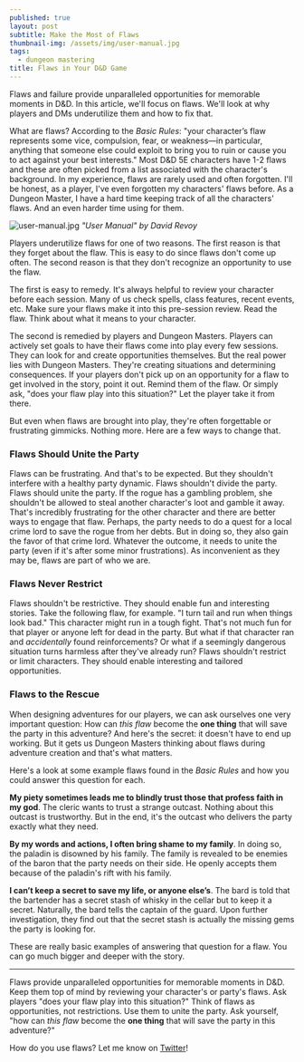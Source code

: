 ```yaml
---
published: true
layout: post
subtitle: Make the Most of Flaws
thumbnail-img: /assets/img/user-manual.jpg
tags:
  - dungeon mastering
title: Flaws in Your D&D Game
---
```


Flaws and failure provide unparalleled opportunities for memorable moments in D&D. In this article, we'll focus on flaws. We'll look at why players and DMs underutilize them and how to fix that.

What are flaws? According to the *Basic Rules*: "your character’s flaw represents some vice, compulsion, fear, or weakness—in particular, anything that someone else could exploit to bring you to ruin or cause you to act against your best interests." Most D&D 5E characters have 1-2 flaws and these are often picked from a list associated with the character's background. In my experience, flaws are rarely used and often forgotten. I'll be honest, as a player, I've even forgotten my characters' flaws before. As a Dungeon Master, I have a hard time keeping track of all the characters' flaws. And an even harder time using for them.

![user-manual.jpg]({{site.baseurl}}/assets/img/user-manual.jpg)
_"User Manual" by David Revoy_

Players underutilize flaws for one of two reasons. The first reason is that they forget about the flaw. This is easy to do since flaws don't come up often. The second reason is that they don't recognize an opportunity to use the flaw. 

The first is easy to remedy. It's always helpful to review your character before each session. Many of us check spells, class features, recent events, etc. Make sure your flaws make it into this pre-session review. Read the flaw. Think about what it means to your character. 

The second is remedied by players and Dungeon Masters. Players can actively set goals to have their flaws come into play every few sessions. They can look for and create opportunities themselves. But the real power lies with Dungeon Masters. They're creating situations and determining consequences. If your players don't pick up on an opportunity for a flaw to get involved in the story, point it out. Remind them of the flaw. Or simply ask, "does your flaw play into this situation?" Let the player take it from there.

But even when flaws are brought into play, they're often forgettable or frustrating gimmicks. Nothing more. Here are a few ways to change that.

### Flaws Should Unite the Party

Flaws can be frustrating. And that's to be expected. But they shouldn't interfere with a healthy party dynamic. Flaws shouldn't divide the party. Flaws should unite the party. If the rogue has a gambling problem, she shouldn't be allowed to steal another character's loot and gamble it away. That's incredibly frustrating for the other character and there are better ways to engage that flaw. Perhaps, the party needs to do a quest for a local crime lord to save the rogue from her debts. But in doing so, they also gain the favor of that crime lord. Whatever the outcome, it needs to unite the party (even if it's after some minor frustrations). As inconvenient as they may be, flaws are part of who we are.

### Flaws Never Restrict

Flaws shouldn't be restrictive. They should enable fun and interesting stories. Take the following flaw, for example. "I turn tail and run when things look bad." This character might run in a tough fight. That's not much fun for that player or anyone left for dead in the party. But what if that character ran and *accidentally* found reinforcements? Or what if a seemingly dangerous situation turns harmless after they've already run? Flaws shouldn't restrict or limit characters. They should enable interesting and tailored opportunities.

### Flaws to the Rescue

When designing adventures for our players, we can ask ourselves one very important question: How can *this flaw* become the **one thing** that will save the party in this adventure? And here's the secret: it doesn't have to end up working. But it gets us Dungeon Masters thinking about flaws during adventure creation and that's what matters.

Here's a look at some example flaws found in the *Basic Rules* and how you could answer this question for each.

**My piety sometimes leads me to blindly trust those that profess faith in my god**. The cleric wants to trust a strange outcast. Nothing about this outcast is trustworthy. But in the end, it's the outcast who delivers the party exactly what they need.

**By my words and actions, I often bring shame to my family**. In doing so, the paladin is disowned by his family. The family is revealed to be enemies of the baron that the party needs on their side. He openly accepts them because of the paladin's rift with his family.

**I can’t keep a secret to save my life, or anyone else’s**. The bard is told that the bartender has a secret stash of whisky in the cellar but to keep it a secret. Naturally, the bard tells the captain of the guard. Upon further investigation, they find out that the secret stash is actually the missing gems the party is looking for.

These are really basic examples of answering that question for a flaw. You can go much bigger and deeper with the story.

---

Flaws provide unparalleled opportunities for memorable moments in D&D. Keep them top of mind by reviewing your character's or party's flaws. Ask players "does your flaw play into this situation?" Think of flaws as opportunities, not restrictions. Use them to unite the party. Ask yourself, "how can *this flaw* become the **one thing** that will save the party in this adventure?" 

How do you use flaws? Let me know on [Twitter](https://twitter.com/PhD20_)!
